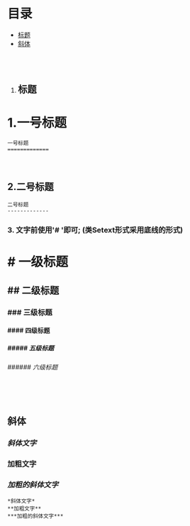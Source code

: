 # 目录
  - [标题](#title)
  - [斜体](#xieti)

<br/><br/>

1. ## <span id = "title">**标题**</span>
  1.一号标题
  =============

  ```string
  一号标题
  =============
  ```
  </br>

  2.二号标题
  -------------

  ```string
  二号标题
  -------------
  ```
  ### 3. 文字前使用'# '即可; (类Setext形式采用底线的形式)
  # # 一级标题
  ## ## 二级标题
  ### ### 三级标题 
  #### #### 四级标题 
  ##### ##### 五级标题 
  ###### ###### 六级标题

  <br/><br/>

## <span id = "xieti">**斜体**</span>
### *斜体文字*
### **加粗文字**
### ***加粗的斜体文字***
```string
*斜体文字*
**加粗文字**
***加粗的斜体文字***
```
